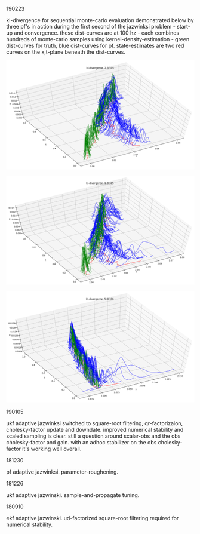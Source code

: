 
<a name="190223"/>190223

kl-divergence for sequential monte-carlo evaluation demonstrated below by three pf's in action during the first second of the jazwinksi problem - start-up and convergence. these dist-curves are at 100 hz - each combines hundreds of monte-carlo samples using kernel-density-estimation - green dist-curves for truth, blue dist-curves for pf. state-estimates are two red curves on the x,t-plane beneath the dist-curves.

![pf1](images/pf1.png)

![pf2](images/pf2.png)

![pf3](images/pf3.png)

190105

ukf adaptive jazwinksi switched to square-root filtering, qr-factorizaion, cholesky-factor update and downdate. improved numerical stability and scaled sampling is clear. still a question around scalar-obs and the obs cholesky-factor and gain. with an adhoc stabilizer on the obs cholesky-factor it's working well overall.

181230

pf adaptive jazwinksi. parameter-roughening.

181226

ukf adaptive jazwinski. sample-and-propagate tuning.

180910

ekf adaptive jazwinski. ud-factorized square-root filtering required for numerical stability.
